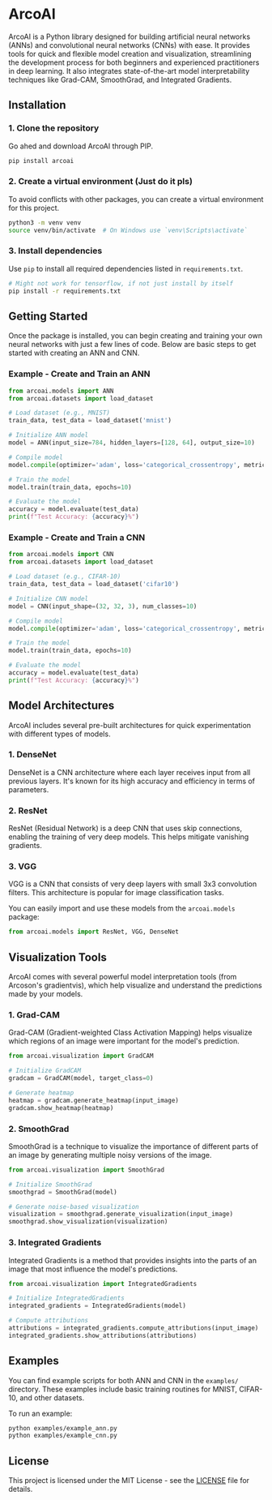# **ArcoAI**

ArcoAI is a Python library designed for building artificial neural networks (ANNs) and convolutional neural networks (CNNs) with ease. It provides tools for quick and flexible model creation and visualization, streamlining the development process for both beginners and experienced practitioners in deep learning. It also integrates state-of-the-art model interpretability techniques like Grad-CAM, SmoothGrad, and Integrated Gradients.

## **Installation**

### 1. **Clone the repository**

Go ahed and download ArcoAI through PIP.

```bash
pip install arcoai 
```

### 2. **Create a virtual environment (Just do it pls)**

To avoid conflicts with other packages, you can create a virtual environment for this project.

```bash
python3 -m venv venv
source venv/bin/activate  # On Windows use `venv\Scripts\activate`
```

### 3. **Install dependencies**

Use `pip` to install all required dependencies listed in `requirements.txt`.

```bash
# Might not work for tensorflow, if not just install by itself
pip install -r requirements.txt
```

## **Getting Started**

Once the package is installed, you can begin creating and training your own neural networks with just a few lines of code. Below are basic steps to get started with creating an ANN and CNN.

### **Example - Create and Train an ANN**

```python
from arcoai.models import ANN
from arcoai.datasets import load_dataset

# Load dataset (e.g., MNIST)
train_data, test_data = load_dataset('mnist')

# Initialize ANN model
model = ANN(input_size=784, hidden_layers=[128, 64], output_size=10)

# Compile model
model.compile(optimizer='adam', loss='categorical_crossentropy', metrics=['accuracy'])

# Train the model
model.train(train_data, epochs=10)

# Evaluate the model
accuracy = model.evaluate(test_data)
print(f"Test Accuracy: {accuracy}%")
```

### **Example - Create and Train a CNN**

```python
from arcoai.models import CNN
from arcoai.datasets import load_dataset

# Load dataset (e.g., CIFAR-10)
train_data, test_data = load_dataset('cifar10')

# Initialize CNN model
model = CNN(input_shape=(32, 32, 3), num_classes=10)

# Compile model
model.compile(optimizer='adam', loss='categorical_crossentropy', metrics=['accuracy'])

# Train the model
model.train(train_data, epochs=10)

# Evaluate the model
accuracy = model.evaluate(test_data)
print(f"Test Accuracy: {accuracy}%")
```

## **Model Architectures**

ArcoAI includes several pre-built architectures for quick experimentation with different types of models.

### **1. DenseNet**

DenseNet is a CNN architecture where each layer receives input from all previous layers. It's known for its high accuracy and efficiency in terms of parameters.

### **2. ResNet**

ResNet (Residual Network) is a deep CNN that uses skip connections, enabling the training of very deep models. This helps mitigate vanishing gradients.

### **3. VGG**

VGG is a CNN that consists of very deep layers with small 3x3 convolution filters. This architecture is popular for image classification tasks.

You can easily import and use these models from the `arcoai.models` package:

```python
from arcoai.models import ResNet, VGG, DenseNet
```

## **Visualization Tools**

ArcoAI comes with several powerful model interpretation tools (from Arcoson's gradientvis), which help visualize and understand the predictions made by your models.

### **1. Grad-CAM**

Grad-CAM (Gradient-weighted Class Activation Mapping) helps visualize which regions of an image were important for the model's prediction.

```python
from arcoai.visualization import GradCAM

# Initialize GradCAM
gradcam = GradCAM(model, target_class=0)

# Generate heatmap
heatmap = gradcam.generate_heatmap(input_image)
gradcam.show_heatmap(heatmap)
```

### **2. SmoothGrad**

SmoothGrad is a technique to visualize the importance of different parts of an image by generating multiple noisy versions of the image.

```python
from arcoai.visualization import SmoothGrad

# Initialize SmoothGrad
smoothgrad = SmoothGrad(model)

# Generate noise-based visualization
visualization = smoothgrad.generate_visualization(input_image)
smoothgrad.show_visualization(visualization)
```

### **3. Integrated Gradients**

Integrated Gradients is a method that provides insights into the parts of an image that most influence the model's predictions.

```python
from arcoai.visualization import IntegratedGradients

# Initialize IntegratedGradients
integrated_gradients = IntegratedGradients(model)

# Compute attributions
attributions = integrated_gradients.compute_attributions(input_image)
integrated_gradients.show_attributions(attributions)
```

## **Examples**

You can find example scripts for both ANN and CNN in the `examples/` directory. These examples include basic training routines for MNIST, CIFAR-10, and other datasets.

To run an example:

```bash
python examples/example_ann.py
python examples/example_cnn.py
```

## **License**

This project is licensed under the MIT License - see the [LICENSE](LICENSE) file for details.
